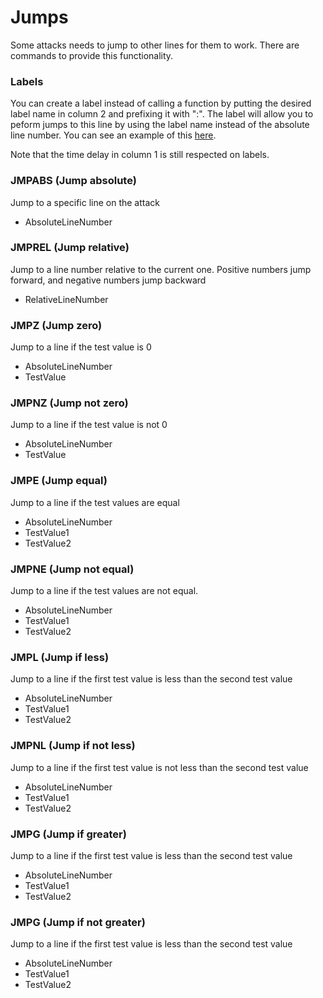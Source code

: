# Jumps #
Some attacks needs to jump to other lines for them to work.
There are commands to provide this functionality.

### Labels ###
You can create a label instead of calling a function by putting the desired label name in column 2 and prefixing it with ":". The label will allow you to peform jumps to this line by using the label name instead of the absolute line number. You can see an example of this [here](Examples/Labels.csv).

Note that the time delay in column 1 is still respected on labels.

### JMPABS (Jump absolute) ###
Jump to a specific line on the attack
* AbsoluteLineNumber

### JMPREL (Jump relative) ###
Jump to a line number relative to the current one. Positive numbers jump forward, and negative numbers jump backward
* RelativeLineNumber

### JMPZ (Jump zero) ###
Jump to a line if the test value is 0
* AbsoluteLineNumber
* TestValue

### JMPNZ (Jump not zero) ###
Jump to a line if the test value is not 0
* AbsoluteLineNumber
* TestValue

### JMPE (Jump equal) ###
Jump to a line if the test values are equal
* AbsoluteLineNumber
* TestValue1
* TestValue2

### JMPNE (Jump not equal) ###
Jump to a line if the test values are not equal.
* AbsoluteLineNumber
* TestValue1
* TestValue2

### JMPL (Jump if less) ###
Jump to a line if the first test value is less than the second test value
* AbsoluteLineNumber
* TestValue1
* TestValue2

### JMPNL (Jump if not less) ###
Jump to a line if the first test value is not less than the second test value
* AbsoluteLineNumber
* TestValue1
* TestValue2


### JMPG (Jump if greater) ###
Jump to a line if the first test value is less than the second test value
* AbsoluteLineNumber
* TestValue1
* TestValue2


### JMPG (Jump if not greater) ###
Jump to a line if the first test value is less than the second test value
* AbsoluteLineNumber
* TestValue1
* TestValue2
